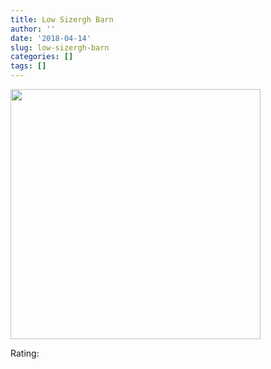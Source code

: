 ```yaml
---
title: Low Sizergh Barn
author: ''
date: '2018-04-14'
slug: low-sizergh-barn
categories: []
tags: []
--- 
```



<img src="/img/sizergh_correct.jpg" width ="400">

Rating: